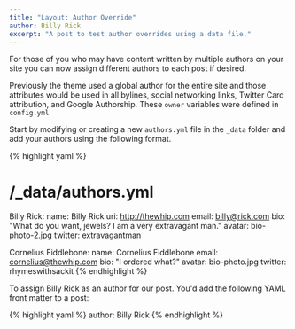 ```yaml
---
title: "Layout: Author Override"
author: Billy Rick
excerpt: "A post to test author overrides using a data file."
---
```


For those of you who may have content written by multiple authors on your site you can now assign different authors to each post if desired.

Previously the theme used a global author for the entire site and those attributes would be used in all bylines, social networking links, Twitter Card attribution, and Google Authorship. These `owner` variables were defined in `config.yml`

Start by modifying or creating a new `authors.yml` file in the `_data` folder and add your authors using the following format.

{% highlight yaml %}
# /_data/authors.yml

Billy Rick:
  name: Billy Rick
  uri: http://thewhip.com
  email: billy@rick.com
  bio: "What do you want, jewels? I am a very extravagant man."
  avatar: bio-photo-2.jpg
  twitter: extravagantman

Cornelius Fiddlebone:
  name: Cornelius Fiddlebone
  email: cornelius@thewhip.com
  bio: "I ordered what?"
  avatar: bio-photo.jpg
  twitter: rhymeswithsackit
{% endhighlight %}

To assign Billy Rick as an author for our post. You'd add the following YAML front matter to a post:

{% highlight yaml %}
author: Billy Rick
{% endhighlight %}
